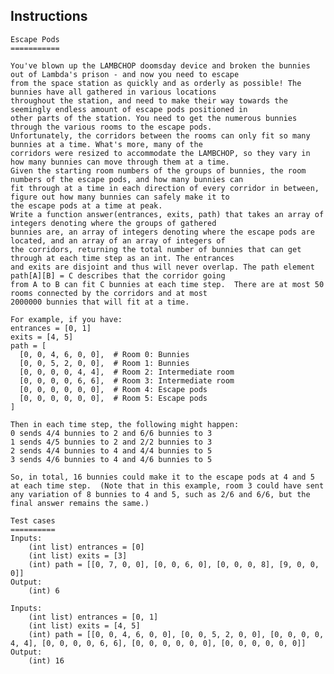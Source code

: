 ## Instructions
	Escape Pods
	===========

	You've blown up the LAMBCHOP doomsday device and broken the bunnies out of Lambda's prison - and now you need to escape 
	from the space station as quickly and as orderly as possible! The bunnies have all gathered in various locations 
	throughout the station, and need to make their way towards the seemingly endless amount of escape pods positioned in 
	other parts of the station. You need to get the numerous bunnies through the various rooms to the escape pods. 
	Unfortunately, the corridors between the rooms can only fit so many bunnies at a time. What's more, many of the 
	corridors were resized to accommodate the LAMBCHOP, so they vary in how many bunnies can move through them at a time. 
	Given the starting room numbers of the groups of bunnies, the room numbers of the escape pods, and how many bunnies can 
	fit through at a time in each direction of every corridor in between, figure out how many bunnies can safely make it to 
	the escape pods at a time at peak.
	Write a function answer(entrances, exits, path) that takes an array of integers denoting where the groups of gathered 
	bunnies are, an array of integers denoting where the escape pods are located, and an array of an array of integers of 
	the corridors, returning the total number of bunnies that can get through at each time step as an int. The entrances 
	and exits are disjoint and thus will never overlap. The path element path[A][B] = C describes that the corridor going 
	from A to B can fit C bunnies at each time step.  There are at most 50 rooms connected by the corridors and at most 
	2000000 bunnies that will fit at a time.

	For example, if you have:
	entrances = [0, 1]
	exits = [4, 5]
	path = [
	  [0, 0, 4, 6, 0, 0],  # Room 0: Bunnies
	  [0, 0, 5, 2, 0, 0],  # Room 1: Bunnies
	  [0, 0, 0, 0, 4, 4],  # Room 2: Intermediate room
	  [0, 0, 0, 0, 6, 6],  # Room 3: Intermediate room
	  [0, 0, 0, 0, 0, 0],  # Room 4: Escape pods
	  [0, 0, 0, 0, 0, 0],  # Room 5: Escape pods
	]

	Then in each time step, the following might happen:
	0 sends 4/4 bunnies to 2 and 6/6 bunnies to 3
	1 sends 4/5 bunnies to 2 and 2/2 bunnies to 3
	2 sends 4/4 bunnies to 4 and 4/4 bunnies to 5
	3 sends 4/6 bunnies to 4 and 4/6 bunnies to 5

	So, in total, 16 bunnies could make it to the escape pods at 4 and 5 at each time step.  (Note that in this example, room 3 could have sent any variation of 8 bunnies to 4 and 5, such as 2/6 and 6/6, but the final answer remains the same.)

	Test cases
	==========
	Inputs:
		(int list) entrances = [0]
		(int list) exits = [3]
		(int) path = [[0, 7, 0, 0], [0, 0, 6, 0], [0, 0, 0, 8], [9, 0, 0, 0]]
	Output:
		(int) 6

	Inputs:
		(int list) entrances = [0, 1]
		(int list) exits = [4, 5]
		(int) path = [[0, 0, 4, 6, 0, 0], [0, 0, 5, 2, 0, 0], [0, 0, 0, 0, 4, 4], [0, 0, 0, 0, 6, 6], [0, 0, 0, 0, 0, 0], [0, 0, 0, 0, 0, 0]]
	Output:
		(int) 16